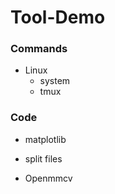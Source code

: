 # Tool-Demo

### Commands

+ Linux
   - system
   - tmux


### Code

+ matplotlib

+ split files

+ Openmmcv
